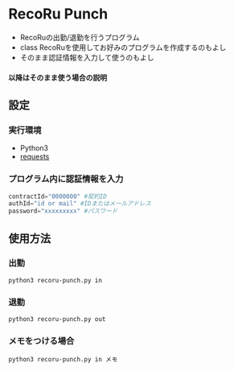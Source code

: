 # RecoRu Punch

- RecoRuの出勤/退勤を行うプログラム
- class RecoRuを使用してお好みのプログラムを作成するのもよし
- そのまま認証情報を入力して使うのもよし

#### 以降はそのまま使う場合の説明

## 設定

### 実行環境
- Python3
- [requests](https://github.com/psf/requests)

### プログラム内に認証情報を入力
```python
contractId="0000000" #契約ID
authId="id or mail" #IDまたはメールアドレス
password="xxxxxxxxx" #パスワード
```

## 使用方法

### 出勤
```shell
python3 recoru-punch.py in
```

### 退勤
```shell
python3 recoru-punch.py out
```

### メモをつける場合
```shell
python3 recoru-punch.py in メモ
```
